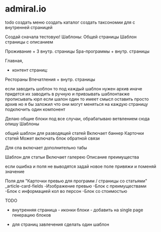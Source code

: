 # admiral.io

todo
создать меню
создать каталог
создать таксономии для с внутренней страницей

Создай сначала тестовую!
Шаблоны: Общей страницы
Шаблон страницы с описанием 

Проживание + 3 внутр. страницы
Spa-программы +  внутр. страницы

Главная, 



+ контент страниц:


Рестораны 
Впечатления +  внутр. страницы
 
 если заводить шоблон то под каждый шаблон нужен архив
 иначе придется их заводить в ручную и привзывать шаблонтакже прописывать юрл
 если шалон один 
 то имеет смысл оставить просто архив но я бы заложил что они могут меняться
 на каждую страницу подключить один компонент

Делаю общие блоки под все случаи, обрабатываю ветвлением
сюда опишу Шаблоны

общий шаблон для разводящей статей
Включает
баннер 
Карточки статей
Может включать блок обратной связи

Для спа включает дополнительно табы


Шаблон для статьи 
Включает галерею
Описание 
преимущества

 
если ошибка и поля не выводятся 
задай новое поле
привяжи и поменяй значение

Поля для "Карточки превью для программ / страницы со статьями" _article-card-fields
-Изображение превью
-Блок с преимуществами
-Блок с информацией кол во персон
-Блок со стоимостью

TODO
- внутренняя страница  - иконки блоки - добавить на single page генерацию блоков 

- для страниц завлечения сделать один шаблон
